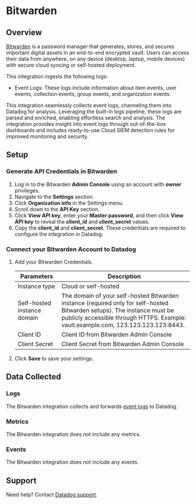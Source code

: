 # Bitwarden

## Overview

[Bitwarden][1] is a password manager that generates, stores, and secures important digital assets in an end-to-end encrypted vault. Users can access their data from anywhere, on any device (desktop, laptop, mobile devices) with secure cloud syncing or self-hosted deployment.

This integration ingests the following logs:

- Event Logs: These logs include information about item events, user events, collection events, group events, and organization events.

This integration seamlessly collects event logs, channeling them into Datadog for analysis. Leveraging the built-in logs pipeline, these logs are parsed and enriched, enabling effortless search and analysis. The integration provides insight into event logs through out-of-the-box dashboards and includes ready-to-use Cloud SIEM detection rules for improved monitoring and security.

## Setup

### Generate API Credentials in Bitwarden

1. Log in to the Bitwarden **Admin Console** using an account with **owner** privileges.
2. Navigate to the **Settings** section.
3. Click **Organization info** in the Settings menu.
4. Scroll down to the **API Key** section.
5. Click **View API key**, enter your **Master password**, and then click **View API key** to reveal the **client_id** and **client_secret** values.
6. Copy the **client_id** and **client_secret**. These credentials are required to configure the integration in Datadog.

### Connect your Bitwarden Account to Datadog

1. Add your Bitwarden Credentials.

    | Parameters                            | Description                                                  |
    | ------------------------------------- | ------------------------------------------------------------ |
    | Instance type                         | Cloud or self-hosted                                         |
    | Self-hosted instance domain           | The domain of your self-hosted Bitwarden instance (required only for self-hosted Bitwarden setups). The instance must be publicly accessible through HTTPS. Example: vault.example.com, 123.123.123.123:8443.                                                                                              |
    | Client ID                             | Client ID from Bitwarden Admin Console                       |
    | Client Secret                         | Client Secret from Bitwarden Admin Console                   |

2. Click **Save** to save your settings.

## Data Collected

### Logs

The Bitwarden integration collects and forwards [event logs][3] to Datadog.

### Metrics

The Bitwarden integration does not include any metrics.

### Events

The Bitwarden integration does not include any events.

## Support

Need help? Contact [Datadog support][2].

[1]: https://bitwarden.com/
[2]: https://docs.datadoghq.com/help/
[3]: https://bitwarden.com/help/event-logs/

